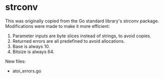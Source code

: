 # strconv

This was originally copied from the Go standard library's strconv package.
Modifications were made to make it more efficient:
1. Parameter inputs are byte slices instead of strings, to avoid copies.
2. Returned errors are all predefined to avoid allocations.
3. Base is always 10.
4. Bitsize is always 64.

New files:
* atoi_errors.go